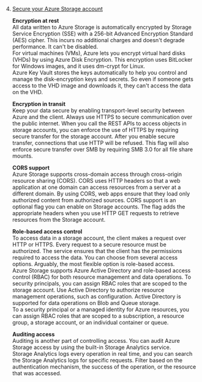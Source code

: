 4. [Secure your Azure Storage account](https://docs.microsoft.com/en-us/learn/modules/secure-azure-storage-account/)

    **Encryption at rest**<br/>
    All data written to Azure Storage is automatically encrypted by Storage Service Encryption (SSE) with a 256-bit Advanced Encryption Standard (AES) cipher. This incurs no additional charges and doesn't degrade performance. It can't be disabled.<br/>
    For virtual machines (VMs), Azure lets you encrypt virtual hard disks (VHDs) by using Azure Disk Encryption. This encryption uses BitLocker for Windows images, and it uses dm-crypt for Linux.<br/>
    Azure Key Vault stores the keys automatically to help you control and manage the disk-encryption keys and secrets. So even if someone gets access to the VHD image and downloads it, they can't access the data on the VHD.
    
    **Encryption in transit**<br/>
    Keep your data secure by enabling transport-level security between Azure and the client. Always use HTTPS to secure communication over the public internet. When you call the REST APIs to access objects in storage accounts, you can enforce the use of HTTPS by requiring secure transfer for the storage account. After you enable secure transfer, connections that use HTTP will be refused. This flag will also enforce secure transfer over SMB by requiring SMB 3.0 for all file share mounts.
    
    **CORS support**<br/>
    Azure Storage supports cross-domain access through cross-origin resource sharing (CORS). CORS uses HTTP headers so that a web application at one domain can access resources from a server at a different domain. By using CORS, web apps ensure that they load only authorized content from authorized sources.
    CORS support is an optional flag you can enable on Storage accounts. The flag adds the appropriate headers when you use HTTP GET requests to retrieve resources from the Storage account.
    
    **Role-based access control**<br/>
    To access data in a storage account, the client makes a request over HTTP or HTTPS. Every request to a secure resource must be authorized. The service ensures that the client has the permissions required to access the data. You can choose from several access options. Arguably, the most flexible option is role-based access.<br/>
    Azure Storage supports Azure Active Directory and role-based access control (RBAC) for both resource management and data operations. To security principals, you can assign RBAC roles that are scoped to the storage account. Use Active Directory to authorize resource management operations, such as configuration. Active Directory is supported for data operations on Blob and Queue storage.<br/>
    To a security principal or a managed identity for Azure resources, you can assign RBAC roles that are scoped to a subscription, a resource group, a storage account, or an individual container or queue.
    
    **Auditing access**<br/>
    Auditing is another part of controlling access. You can audit Azure Storage access by using the built-in Storage Analytics service.<br/>
    Storage Analytics logs every operation in real time, and you can search the Storage Analytics logs for specific requests. Filter based on the authentication mechanism, the success of the operation, or the resource that was accessed.
    
    
